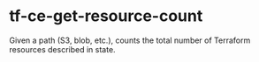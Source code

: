 # tf-ce-get-resource-count
Given a path (S3, blob, etc.), counts the total number of Terraform resources described in state.
